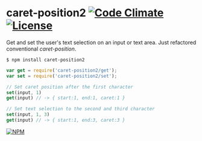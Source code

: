 # caret-position2 [![Code Climate](https://codeclimate.com/github/kudago/Caret-position/badges/gpa.svg)](https://codeclimate.com/github/kudago/Caret-position) [![License](http://img.shields.io/:license-mit-blue.svg)](/LICENSE)

Get and set the user's text selection on an input or text area. Just refactored conventional _caret-position_.

`$ npm install caret-position2`

```js
var get = require('caret-position2/get');
var set = require('caret-position2/set');

// Set caret position after the first character
set(input, 1)
get(input) // -> { start:1, end:1, caret:1 }

// Set text selection to the second and third character
set(input, 1, 3)
get(input) // -> { start:1, end:3, caret:3 }
```

[![NPM](https://nodei.co/npm/caret-position2.png?downloads=true&downloadRank=true&stars=true)](https://nodei.co/npm/caret-position2/)
